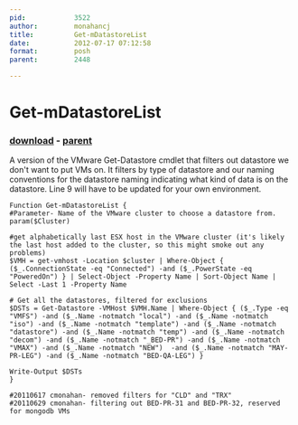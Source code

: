 ```yaml
---
pid:            3522
author:         monahancj
title:          Get-mDatastoreList
date:           2012-07-17 07:12:58
format:         posh
parent:         2448

---
```


# Get-mDatastoreList

### [download](//scripts/3522.ps1) - [parent](//scripts/2448.md)

A version of the VMware Get-Datastore cmdlet that filters out datastore we don't want to put VMs on.  It filters by type of datastore and our naming conventions for the datastore naming indicating what kind of data is on the datastore.  Line 9 will have to be updated for your own environment.

```posh
Function Get-mDatastoreList {
#Parameter- Name of the VMware cluster to choose a datastore from.
param($Cluster)

#get alphabetically last ESX host in the VMware cluster (it's likely the last host added to the cluster, so this might smoke out any problems)
$VMH = get-vmhost -Location $cluster | Where-Object { ($_.ConnectionState -eq "Connected") -and ($_.PowerState -eq "PoweredOn") } | Select-Object -Property Name | Sort-Object Name | Select -Last 1 -Property Name

# Get all the datastores, filtered for exclusions
$DSTs = Get-Datastore -VMHost $VMH.Name | Where-Object { ($_.Type -eq "VMFS") -and ($_.Name -notmatch "local") -and ($_.Name -notmatch "iso") -and ($_.Name -notmatch "template") -and ($_.Name -notmatch "datastore") -and ($_.Name -notmatch "temp") -and ($_.Name -notmatch "decom") -and ($_.Name -notmatch "_BED-PR") -and ($_.Name -notmatch "VMAX") -and ($_.Name -notmatch "NEW")  -and ($_.Name -notmatch "MAY-PR-LEG") -and ($_.Name -notmatch "BED-QA-LEG") }

Write-Output $DSTs
}

#20110617 cmonahan- removed filters for "CLD" and "TRX"
#20110629 cmonahan- filtering out BED-PR-31 and BED-PR-32, reserved for mongodb VMs

```
